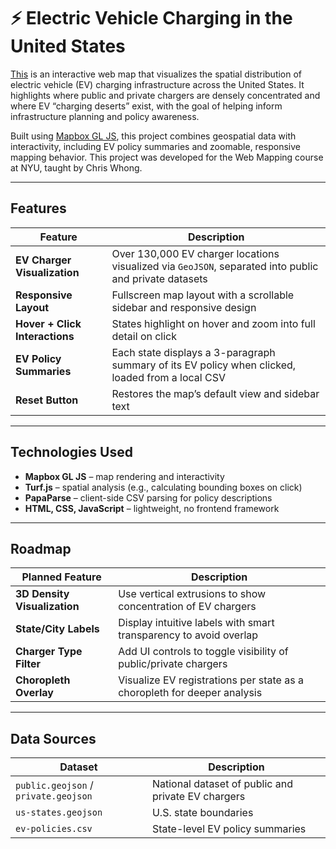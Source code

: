 # ⚡ Electric Vehicle Charging in the United States

[This](https://rtalabong.github.io/ev-usa/) is an interactive web map that visualizes the spatial distribution of electric vehicle (EV) charging infrastructure across the United States. It highlights where public and private chargers are densely concentrated and where EV “charging deserts” exist, with the goal of helping inform infrastructure planning and policy awareness.

Built using [Mapbox GL JS](https://docs.mapbox.com/mapbox-gl-js/), this project combines geospatial data with interactivity, including EV policy summaries and zoomable, responsive mapping behavior. This project was developed for the Web Mapping course at NYU, taught by Chris Whong.

---

## Features

| Feature | Description |
|--------|-------------|
| **EV Charger Visualization** | Over 130,000 EV charger locations visualized via `GeoJSON`, separated into public and private datasets |
| **Responsive Layout** | Fullscreen map layout with a scrollable sidebar and responsive design |
| **Hover + Click Interactions** | States highlight on hover and zoom into full detail on click |
| **EV Policy Summaries** | Each state displays a 3-paragraph summary of its EV policy when clicked, loaded from a local CSV |
| **Reset Button** | Restores the map’s default view and sidebar text |

---

## Technologies Used

- **Mapbox GL JS** – map rendering and interactivity
- **Turf.js** – spatial analysis (e.g., calculating bounding boxes on click)
- **PapaParse** – client-side CSV parsing for policy descriptions
- **HTML, CSS, JavaScript** – lightweight, no frontend framework

---

## Roadmap

| Planned Feature | Description |
|----------------|-------------|
| **3D Density Visualization** | Use vertical extrusions to show concentration of EV chargers |
| **State/City Labels** | Display intuitive labels with smart transparency to avoid overlap |
| **Charger Type Filter** | Add UI controls to toggle visibility of public/private chargers |
| **Choropleth Overlay** | Visualize EV registrations per state as a choropleth for deeper analysis |

---

## Data Sources

| Dataset | Description |
|---------|-------------|
| `public.geojson` / `private.geojson` | National dataset of public and private EV chargers | [U.S. Department of Energy – Alternative Fuels Data Center](https://afdc.energy.gov/) |
| `us-states.geojson` | U.S. state boundaries | U.S. Census / GeoJSON repositories |
| `ev-policies.csv` | State-level EV policy summaries | Manually compiled based on publicly available state-level documentation |
